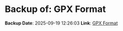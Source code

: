 # Backup of: GPX Format

**Backup Date**: 2025-09-19 12:26:03
**Link**: [GPX Format](https://przemienniki.net/export/przemienniki.gpx)
